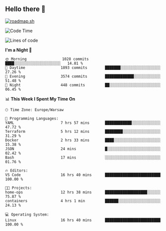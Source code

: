 ## Hello there 👋

[![roadmap.sh](https://roadmap.sh/card/wide/66979ceebf471856f5e911d3?variant=dark)](https://roadmap.sh)

<!--
**vrozaksen/vrozaksen** is a ✨ _special_ ✨ repository because its `README.md` (this file) appears on your GitHub profile.

Here are some ideas to get you started:

- 🔭 I’m currently working on ...
- 🌱 I’m currently learning ...
- 👯 I’m looking to collaborate on ...
- 🤔 I’m looking for help with ...
- 💬 Ask me about ...
- 📫 How to reach me: ...
- 😄 Pronouns: ...
- ⚡ Fun fact: ...
-->

<!--START_SECTION:waka-->
![Code Time](http://img.shields.io/badge/Code%20Time-46%20hrs%2044%20mins-blue)

![Lines of code](https://img.shields.io/badge/From%20Hello%20World%20I%27ve%20Written-391.5%20thousand%20lines%20of%20code-blue)

**I'm a Night 🦉** 

```text
🌞 Morning                1028 commits        ████░░░░░░░░░░░░░░░░░░░░░   14.81 % 
🌆 Daytime                1893 commits        ███████░░░░░░░░░░░░░░░░░░   27.26 % 
🌃 Evening                3574 commits        █████████████░░░░░░░░░░░░   51.48 % 
🌙 Night                  448 commits         ██░░░░░░░░░░░░░░░░░░░░░░░   06.45 % 
```


📊 **This Week I Spent My Time On** 

```text
🕑︎ Time Zone: Europe/Warsaw

💬 Programming Languages: 
YAML                     7 hrs 57 mins       ████████████░░░░░░░░░░░░░   47.72 % 
Terraform                5 hrs 12 mins       ████████░░░░░░░░░░░░░░░░░   31.29 % 
Docker                   2 hrs 33 mins       ████░░░░░░░░░░░░░░░░░░░░░   15.38 % 
JSON                     24 mins             █░░░░░░░░░░░░░░░░░░░░░░░░   02.42 % 
Bash                     17 mins             ░░░░░░░░░░░░░░░░░░░░░░░░░   01.76 % 

🔥 Editors: 
VS Code                  16 hrs 40 mins      █████████████████████████   100.00 % 

🐱‍💻 Projects: 
home-ops                 12 hrs 38 mins      ███████████████████░░░░░░   75.87 % 
containers               4 hrs 1 min         ██████░░░░░░░░░░░░░░░░░░░   24.13 % 

💻 Operating System: 
Linux                    16 hrs 40 mins      █████████████████████████   100.00 % 
```


<!--END_SECTION:waka-->